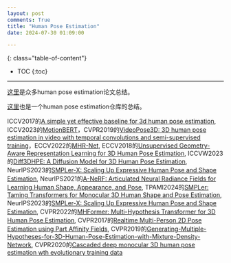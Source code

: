 ```yaml
---
layout: post
comments: True
title: "Human Pose Estimation"
date: 2024-07-30 01:09:00

---
```


<!--more-->

{: class="table-of-content"}
* TOC
{:toc}

---

[这里](https://github.com/luzzou/3d-human-pose-estimation)是众多human pose estimation论文总结。

[这里](https://github.com/wangzheallen/awesome-human-pose-estimation)也是一个human pose estimation仓库的总结。

ICCV2017的[A simple yet effective baseline for 3d human pose estimation](https://github.com/una-dinosauria/3d-pose-baseline), ICCV2023的[MotionBERT](https://github.com/mosamdabhi/MotionBERT)，CVPR2019的[VideoPose3D: 3D human pose estimation in video with temporal convolutions and semi-supervised training](https://github.com/facebookresearch/VideoPose3D/tree/main)，ECCV2022的[MHR-Net](https://github.com/haitianzeng/MHR-Net?tab=readme-ov-file), ECCV2018的[Unsupervised Geometry-Aware Representation Learning for 3D Human Pose Estimation](https://github.com/hrhodin/UnsupervisedGeometryAwareRepresentationLearning?tab=readme-ov-file), ICCVW2023的[Diff3DHPE: A Diffusion Model for 3D Human Pose Estimation](https://github.com/csiro-icvg/Diff3DHPE), NeurIPS2023的[SMPLer-X: Scaling Up Expressive Human Pose and Shape Estimation](http://caizhongang.com/projects/SMPLer-X/), NeurIPS2021的[A-NeRF: Articulated Neural Radiance Fields for Learning Human Shape, Appearance, and Pose](https://lemonatsu.github.io/anerf/), TPAMI2024的[SMPLer: Taming Transformers for Monocular 3D Human Shape and Pose Estimation](https://github.com/xuxy09/SMPLer), NeurIPS2023的[SMPLer-X: Scaling Up Expressive Human Pose and Shape Estimation](https://caizhongang.com/projects/SMPLer-X/), CVPR2022的[MHFormer: Multi-Hypothesis Transformer for 3D Human Pose Estimation](https://github.com/Vegetebird/MHFormer), CVPR2017的[Realtime Multi-Person 2D Pose Estimation using Part Affinity Fields](https://github.com/tensorboy/pytorch_Realtime_Multi-Person_Pose_Estimation), CVPR2019的[Generating-Multiple-Hypotheses-for-3D-Human-Pose-Estimation-with-Mixture-Density-Network](https://github.com/chaneyddtt/Generating-Multiple-Hypotheses-for-3D-Human-Pose-Estimation-with-Mixture-Density-Network), CVPR2020的[Cascaded deep monocular 3D human pose estimation wth evolutionary training data](https://github.com/Nicholasli1995/EvoSkeleton)
